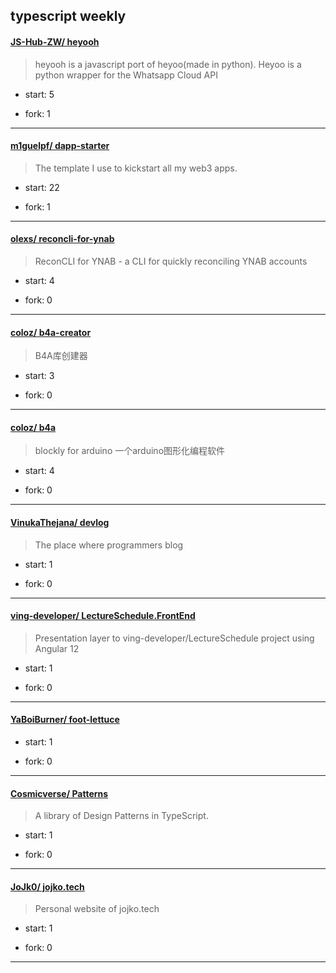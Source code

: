 ## typescript weekly

#### [JS-Hub-ZW/ heyooh](https://github.com/JS-Hub-ZW/heyooh)
>  heyooh is a javascript port of heyoo(made in python). Heyoo is a python wrapper for the Whatsapp Cloud API
+ start: 5
+ fork: 1
---
#### [m1guelpf/ dapp-starter](https://github.com/m1guelpf/dapp-starter)
>  The template I use to kickstart all my web3 apps.
+ start: 22
+ fork: 1
---
#### [olexs/ reconcli-for-ynab](https://github.com/olexs/reconcli-for-ynab)
>  ReconCLI for YNAB - a CLI for quickly reconciling YNAB accounts
+ start: 4
+ fork: 0
---
#### [coloz/ b4a-creator](https://github.com/coloz/b4a-creator)
>  B4A库创建器
+ start: 3
+ fork: 0
---
#### [coloz/ b4a](https://github.com/coloz/b4a)
>  blockly for arduino 一个arduino图形化编程软件
+ start: 4
+ fork: 0
---
#### [VinukaThejana/ devlog](https://github.com/VinukaThejana/devlog)
>  The place where programmers blog
+ start: 1
+ fork: 0
---
#### [ving-developer/ LectureSchedule.FrontEnd](https://github.com/ving-developer/LectureSchedule.FrontEnd)
>  Presentation layer to ving-developer/LectureSchedule project using Angular 12
+ start: 1
+ fork: 0
---
#### [YaBoiBurner/ foot-lettuce](https://github.com/YaBoiBurner/foot-lettuce)
>  
+ start: 1
+ fork: 0
---
#### [Cosmicverse/ Patterns](https://github.com/Cosmicverse/Patterns)
>  A library of Design Patterns in TypeScript.
+ start: 1
+ fork: 0
---
#### [JoJk0/ jojko.tech](https://github.com/JoJk0/jojko.tech)
>  Personal website of jojko.tech
+ start: 1
+ fork: 0
---
